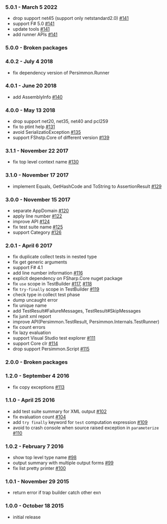 ### 5.0.1 - March 5 2022
* drop support net45 (support only netstandard2.0) [#141](https://github.com/persimmon-projects/Persimmon/pull/141)
* support F# 5.0 [#141](https://github.com/persimmon-projects/Persimmon/pull/141)
* update tools [#141](https://github.com/persimmon-projects/Persimmon/pull/141)
* add runner APIs [#141](https://github.com/persimmon-projects/Persimmon/pull/141)

### 5.0.0 - Broken packages

### 4.0.2 - July 4 2018
* fix dependency version of Persimmon.Runner

### 4.0.1 - June 20 2018
* add AssemblyInfo [#140](https://github.com/persimmon-projects/Persimmon/pull/140)

### 4.0.0 - May 13 2018
* drop support net20, net35, net40 and pcl259
* fix to ptint help [#131](https://github.com/persimmon-projects/Persimmon/pull/131)
* avoid SerializatioException [#135](https://github.com/persimmon-projects/Persimmon/issues/135)
* support FShstp.Core of different version [#139](https://github.com/persimmon-projects/Persimmon/pull/139)

### 3.1.1 - November 22 2017
* fix top level context name [#130](https://github.com/persimmon-projects/Persimmon/pull/130)

### 3.1.0 - November 17 2017
* implement Equals, GetHashCode and ToString to AssertionResult [#129](https://github.com/persimmon-projects/Persimmon/pull/129)

### 3.0.0 - November 15 2017
* separate AppDomain [#120](https://github.com/persimmon-projects/Persimmon/pull/120)
* apply line number [#122](https://github.com/persimmon-projects/Persimmon/pull/122)
* improve API [#124](https://github.com/persimmon-projects/Persimmon/pull/124)
* fix test suite name [#125](https://github.com/persimmon-projects/Persimmon/pull/125)
* support Category [#126](https://github.com/persimmon-projects/Persimmon/pull/126)

### 2.0.1 - April 6 2017
* fix duplicate collect tests in nested type
* fix get generic arguments
* support F# 4.1
* add line number information [#116](https://github.com/persimmon-projects/Persimmon/pull/116)
* explicit dependency on FSharp.Core nuget package
* fix `use` scope in TestBuilder [#117](https://github.com/persimmon-projects/Persimmon/pull/117), [#118](https://github.com/persimmon-projects/Persimmon/pull/118)
* fix `try-finally` scope in TestBuilder [#119](https://github.com/persimmon-projects/Persimmon/pull/119)
* check type in collect test phase
* dump uncaught error
* fix unique name
* add TestResult#FailureMessages, TestResult#SkipMessages
* fix junit xml report
* improve API(Persimmon.TestResult, Persimmon.Internals.TestRunner)
* fix count errors
* fix lazy evaluation
* support Visual Studio test explorer [#111](https://github.com/persimmon-projects/Persimmon/pull/111)
* support Core clr [#114](https://github.com/persimmon-projects/Persimmon/pull/114)
* drop support Persimmon.Script [#115](https://github.com/persimmon-projects/Persimmon/pull/115)

### 2.0.0 - Broken packages

### 1.2.0 - September 4 2016
* fix copy exceptions [#113](https://github.com/persimmon-projects/Persimmon/pull/113)

### 1.1.0 - April 25 2016
* add test suite summary for XML output [#102](https://github.com/persimmon-projects/Persimmon/pull/102)
* fix evaluation count [#104](https://github.com/persimmon-projects/Persimmon/pull/104)
* add `try finally` keyword for `test` computation expression [#109](https://github.com/persimmon-projects/Persimmon/pull/109)
* avoid to crash console when source raised exception in `parameterize` [#110](https://github.com/persimmon-projects/Persimmon/pull/110)

### 1.0.2 - February 7 2016
* show top level type name [#98](https://github.com/persimmon-projects/Persimmon/pull/98)
* output summary with multiple output forms [#99](https://github.com/persimmon-projects/Persimmon/pull/99)
* fix list pretty printer [#100](https://github.com/persimmon-projects/Persimmon/pull/100)

### 1.0.1 - November 29 2015
* return error if trap builder catch other exn

### 1.0.0 - October 18 2015
* initial release
